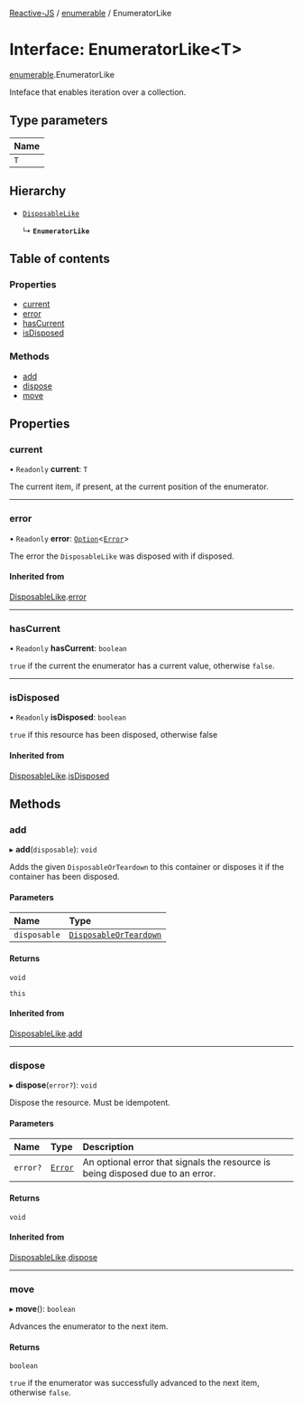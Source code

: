 [Reactive-JS](../README.md) / [enumerable](../modules/enumerable.md) / EnumeratorLike

# Interface: EnumeratorLike<T\>

[enumerable](../modules/enumerable.md).EnumeratorLike

Inteface that enables iteration over a collection.

## Type parameters

| Name |
| :------ |
| `T` |

## Hierarchy

- [`DisposableLike`](disposable.DisposableLike.md)

  ↳ **`EnumeratorLike`**

## Table of contents

### Properties

- [current](enumerable.EnumeratorLike.md#current)
- [error](enumerable.EnumeratorLike.md#error)
- [hasCurrent](enumerable.EnumeratorLike.md#hascurrent)
- [isDisposed](enumerable.EnumeratorLike.md#isdisposed)

### Methods

- [add](enumerable.EnumeratorLike.md#add)
- [dispose](enumerable.EnumeratorLike.md#dispose)
- [move](enumerable.EnumeratorLike.md#move)

## Properties

### current

• `Readonly` **current**: `T`

The current item, if present, at the current position of the enumerator.

___

### error

• `Readonly` **error**: [`Option`](../modules/option.md#option)<[`Error`](../modules/disposable.md#error)\>

The error the `DisposableLike` was disposed with if disposed.

#### Inherited from

[DisposableLike](disposable.DisposableLike.md).[error](disposable.DisposableLike.md#error)

___

### hasCurrent

• `Readonly` **hasCurrent**: `boolean`

`true` if the current the enumerator has a current value, otherwise `false`.

___

### isDisposed

• `Readonly` **isDisposed**: `boolean`

`true` if this resource has been disposed, otherwise false

#### Inherited from

[DisposableLike](disposable.DisposableLike.md).[isDisposed](disposable.DisposableLike.md#isdisposed)

## Methods

### add

▸ **add**(`disposable`): `void`

Adds the given `DisposableOrTeardown` to this container or disposes it if the container has been disposed.

#### Parameters

| Name | Type |
| :------ | :------ |
| `disposable` | [`DisposableOrTeardown`](../modules/disposable.md#disposableorteardown) |

#### Returns

`void`

`this`

#### Inherited from

[DisposableLike](disposable.DisposableLike.md).[add](disposable.DisposableLike.md#add)

___

### dispose

▸ **dispose**(`error?`): `void`

Dispose the resource. Must be idempotent.

#### Parameters

| Name | Type | Description |
| :------ | :------ | :------ |
| `error?` | [`Error`](../modules/disposable.md#error) | An optional error that signals the resource is being disposed due to an error. |

#### Returns

`void`

#### Inherited from

[DisposableLike](disposable.DisposableLike.md).[dispose](disposable.DisposableLike.md#dispose)

___

### move

▸ **move**(): `boolean`

Advances the enumerator to the next item.

#### Returns

`boolean`

`true` if the enumerator was successfully advanced to the next item, otherwise `false`.
